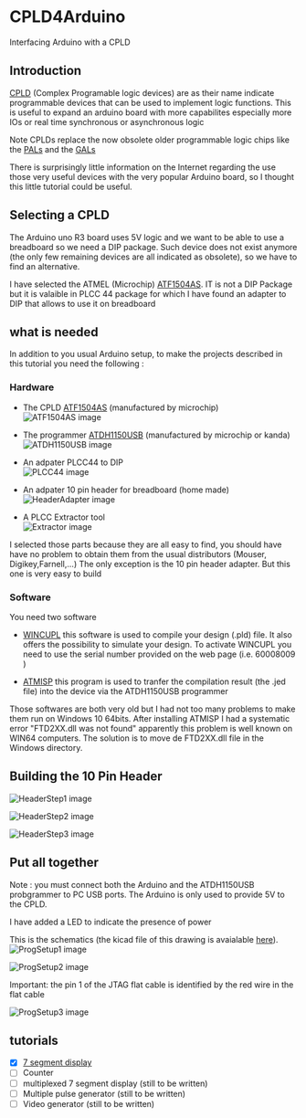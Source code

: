 # CPLD4Arduino
Interfacing Arduino with a CPLD
## Introduction

[CPLD](https://en.wikipedia.org/wiki/Complex_programmable_logic_device) (Complex Programable logic devices) are as their name indicate programmable devices that can be used to implement logic functions. This is useful to expand an arduino board with more capabilites especially more IOs or real time synchronous or asynchronous logic

Note CPLDs replace the now obsolete older programmable logic chips like the [PALs](https://en.wikipedia.org/wiki/Programmable_Array_Logic) and the [GALs](https://en.wikipedia.org/wiki/Generic_array_logic)

There is surprisingly little information on the Internet regarding the use those very useful devices with the very popular Arduino board, so I thought this little tutorial could be useful.

## Selecting a CPLD

The Arduino uno R3 board uses 5V logic and we want to be able to use a breadboard so we need a DIP package. Such device does not exist anymore (the only few remaining devices are all indicated as obsolete), so we have to find an alternative. 

I have selected the ATMEL (Microchip) [ATF1504AS](https://www.microchip.com/wwwproducts/en/ATf1504as). IT is not a DIP Package but it is valaible in PLCC 44 package for which I have found an adapter to DIP that allows to use it on breadboard


## what is needed

In addition to you usual Arduino setup, to make the projects described in this tutorial you need the following :

### Hardware

* The CPLD [ATF1504AS](https://www.microchip.com/wwwproducts/en/ATf1504as) (manufactured by microchip)
![ATF1504AS image](/images/ATF1504AS.jpg)

* The programmer [ATDH1150USB](http://www.microchip.com/DevelopmentTools/ProductDetails.aspx?PartNO=ATDH1150USB ) (manufactured by microchip or kanda)
![ATDH1150USB image](/images/ATDH1150USB.jpg)

* An adpater PLCC44 to DIP                          
![PLCC44 image](/images/PLCC.jpg)

* An adpater 10 pin header for breadboard (home made)           
![HeaderAdapter image](/images/HeaderAdapter.jpg)

* A PLCC Extractor tool          
![Extractor image](/images/Extractor.jpg)

I selected those parts because they are all easy to find, you should have have no problem to obtain them from the usual distributors (Mouser, Digikey,Farnell,...)
The only exception is the 10 pin header adapter. But this one is very easy to build


### Software
You need two software
* [WINCUPL](https://www.microchip.com/design-centers/programmable-logic/spld-cpld/tools/software/wincupl) this software is used to compile your design (.pld) file. It also offers the possibility to simulate your design.
To activate WINCUPL you need to use the serial number provided on the web page (i.e. 60008009 )

* [ATMISP](http://www.microchip.com/design-centers/programmable-logic/spld-cpld/tools/software/atmisp) this program is used to tranfer the compilation result (the .jed file) into the device via the ATDH1150USB programmer

Those softwares are both very old but I had not too many problems to make them run on Windows 10 64bits. After installing ATMISP I had a systematic error "FTD2XX.dll was not found" apparently this problem is well known on WIN64 computers. The solution is to move de FTD2XX.dll file in the Windows directory. 

## Building the 10 Pin Header

![HeaderStep1 image](/images/HeaderStep1.jpg)

![HeaderStep2 image](/images/HeaderStep2.jpg)

![HeaderStep3 image](/images/HeaderStep3.jpg)

## Put all together

Note : you must connect both the Arduino and the ATDH1150USB probgrammer to PC USB ports. The Arduino is only used to provide 5V to the CPLD.

I have added a LED to indicate the presence of power

This is the schematics (the kicad file of this drawing is avaialable [here](/kicad/introduction)).
![ProgSetup1 image](/images/ProgSetup1.png)

![ProgSetup2 image](/images/ProgSetup2.png)

Important: the pin 1 of the JTAG flat cable is identified by the red wire in the flat cable

![ProgSetup3 image](/images/ProgSetup3.jpg)

## tutorials
- [x] [7 segment display](/CPLD_hexDisplay)
- [ ] Counter
- [ ] multiplexed 7 segment display (still to be written)
- [ ] Multiple pulse generator (still to be written)
- [ ] Video generator (still to be written)
